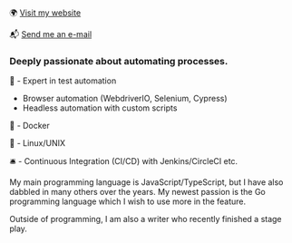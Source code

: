 :earth_africa: [Visit my website](https://rickschubert.net)

:mailbox_with_mail: [Send me an e-mail](mailto:rickschubert@gmx.de)

### Deeply passionate about automating processes.

:robot: - Expert in test automation

- Browser automation (WebdriverIO, Selenium, Cypress)
- Headless automation with custom scripts

:whale: - Docker

:penguin: - Linux/UNIX

:bellhop_bell: - Continuous Integration (CI/CD) with Jenkins/CircleCI etc.

My main programming language is JavaScript/TypeScript, but I have also dabbled in many others over the years. My newest passion is the Go programming language which I wish to use more in the feature.

Outside of programming, I am also a writer who recently finished a stage play.

